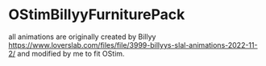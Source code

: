 # OStimBillyyFurniturePack

all animations are originally created by Billyy https://www.loverslab.com/files/file/3999-billyys-slal-animations-2022-11-2/ and modified by me to fit OStim.